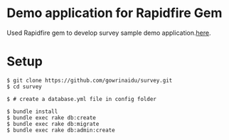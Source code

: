 # Demo application for Rapidfire Gem
  Used Rapidfire gem to develop survey sample demo application.[here](https://railssurvey.herokuapp.com/).

# Setup

```
$ git clone https://github.com/gowrinaidu/survey.git
$ cd survey

$ # create a database.yml file in config folder

$ bundle install
$ bundle exec rake db:create
$ bundle exec rake db:migrate
$ bundle exec rake db:admin:create
```
